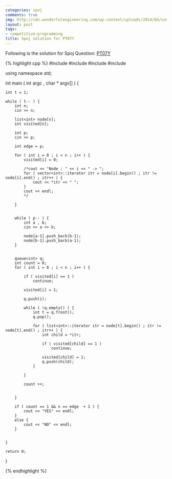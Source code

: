 ```yaml
---
categories: spoj
comments: true
img: http://cdn.wonderfulengineering.com/wp-content/uploads/2014/04/code-wallpaper-6.png
layout: post
tags:
- competitive-programming
title: Spoj solution for PT07Y
---
```


Following is the solution for Spoj Question: [PT07Y](http://www.spoj.com/problems/PT07Y/)

{% highlight cpp %}
#include <iostream>
#include <vector>
#include <queue>
#include <list>

using namespace std;

int main ( int argc , char * argv[] ) {

	int t = 1;

	while ( t-- ) {
		int n;
		cin >> n;

		list<int> node[n];
		int visited[n];

		int p;
		cin >> p;

		int edge = p;

		for ( int i = 0 ; i < n ; i++ ) {
			visited[i] = 0;

			/*cout << "Node : " << i << " -> ";
			for ( vector<int>::iterator itr = node[i].begin() ; itr != node[i].end() ; itr++ ) {
				cout << *itr << " ";
			}
			cout << endl;
			*/

		}


		while ( p-- ) {
			int a , b;
			cin >> a >> b;

			node[a-1].push_back(b-1);
			node[b-1].push_back(a-1);
		}

		
		queue<int> q;
		int count = 0;
		for ( int i = 0 ; i < n ; i++ ) {

			if ( visited[i] == 1 )
				continue;

			visited[i] = 1;

			q.push(i);

			while ( !q.empty() ) {
				int t = q.front();
				q.pop();

				for ( list<int>::iterator itr = node[t].begin() ; itr != node[t].end() ; itr++ ) {
					int child = *itr;

					if ( visited[child] == 1 )
						continue;

					visited[child] = 1;
					q.push(child);
				}
				
			}

			count ++;
			

		}

		if ( count == 1 && n == edge  + 1 ) {
			cout << "YES" << endl;
		}
		else {
			cout << "NO" << endl;
		}


	}

	return 0;

}



{% endhighlight %}
